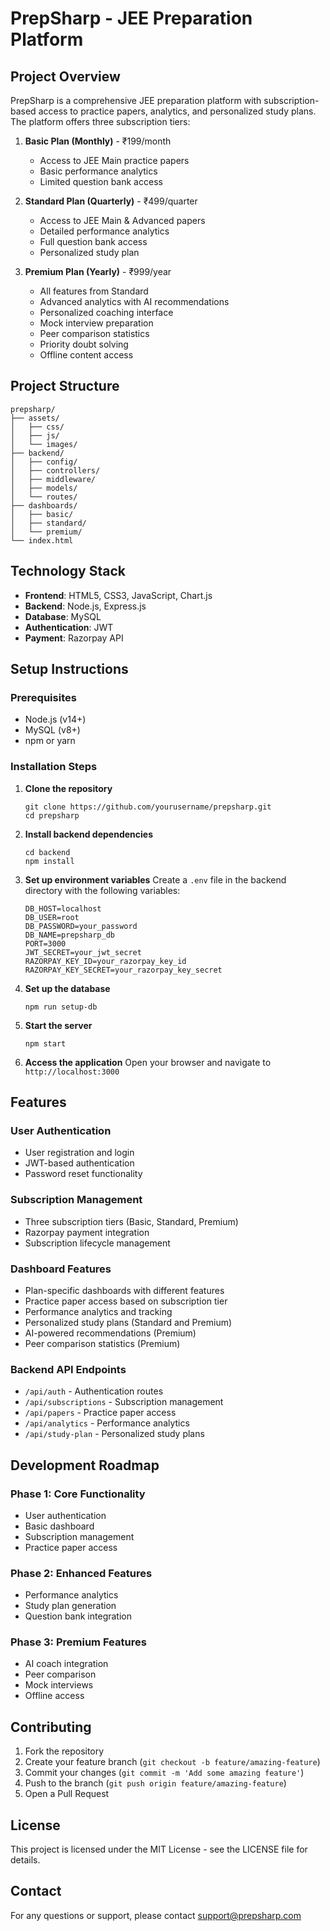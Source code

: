 # PrepSharp - JEE Preparation Platform

## Project Overview
PrepSharp is a comprehensive JEE preparation platform with subscription-based access to practice papers, analytics, and personalized study plans. The platform offers three subscription tiers:

1. **Basic Plan (Monthly)** - ₹199/month
   - Access to JEE Main practice papers
   - Basic performance analytics
   - Limited question bank access

2. **Standard Plan (Quarterly)** - ₹499/quarter
   - Access to JEE Main & Advanced papers
   - Detailed performance analytics
   - Full question bank access
   - Personalized study plan

3. **Premium Plan (Yearly)** - ₹999/year
   - All features from Standard
   - Advanced analytics with AI recommendations
   - Personalized coaching interface
   - Mock interview preparation
   - Peer comparison statistics
   - Priority doubt solving
   - Offline content access

## Project Structure
```
prepsharp/
├── assets/
│   ├── css/
│   ├── js/
│   └── images/
├── backend/
│   ├── config/
│   ├── controllers/
│   ├── middleware/
│   ├── models/
│   └── routes/
├── dashboards/
│   ├── basic/
│   ├── standard/
│   └── premium/
└── index.html
```

## Technology Stack
- **Frontend**: HTML5, CSS3, JavaScript, Chart.js
- **Backend**: Node.js, Express.js
- **Database**: MySQL
- **Authentication**: JWT
- **Payment**: Razorpay API

## Setup Instructions

### Prerequisites
- Node.js (v14+)
- MySQL (v8+)
- npm or yarn

### Installation Steps

1. **Clone the repository**
   ```
   git clone https://github.com/yourusername/prepsharp.git
   cd prepsharp
   ```

2. **Install backend dependencies**
   ```
   cd backend
   npm install
   ```

3. **Set up environment variables**
   Create a `.env` file in the backend directory with the following variables:
   ```
   DB_HOST=localhost
   DB_USER=root
   DB_PASSWORD=your_password
   DB_NAME=prepsharp_db
   PORT=3000
   JWT_SECRET=your_jwt_secret
   RAZORPAY_KEY_ID=your_razorpay_key_id
   RAZORPAY_KEY_SECRET=your_razorpay_key_secret
   ```

4. **Set up the database**
   ```
   npm run setup-db
   ```

5. **Start the server**
   ```
   npm start
   ```

6. **Access the application**
   Open your browser and navigate to `http://localhost:3000`

## Features

### User Authentication
- User registration and login
- JWT-based authentication
- Password reset functionality

### Subscription Management
- Three subscription tiers (Basic, Standard, Premium)
- Razorpay payment integration
- Subscription lifecycle management

### Dashboard Features
- Plan-specific dashboards with different features
- Practice paper access based on subscription tier
- Performance analytics and tracking
- Personalized study plans (Standard and Premium)
- AI-powered recommendations (Premium)
- Peer comparison statistics (Premium)

### Backend API Endpoints
- `/api/auth` - Authentication routes
- `/api/subscriptions` - Subscription management
- `/api/papers` - Practice paper access
- `/api/analytics` - Performance analytics
- `/api/study-plan` - Personalized study plans

## Development Roadmap

### Phase 1: Core Functionality
- User authentication
- Basic dashboard
- Subscription management
- Practice paper access

### Phase 2: Enhanced Features
- Performance analytics
- Study plan generation
- Question bank integration

### Phase 3: Premium Features
- AI coach integration
- Peer comparison
- Mock interviews
- Offline access

## Contributing
1. Fork the repository
2. Create your feature branch (`git checkout -b feature/amazing-feature`)
3. Commit your changes (`git commit -m 'Add some amazing feature'`)
4. Push to the branch (`git push origin feature/amazing-feature`)
5. Open a Pull Request

## License
This project is licensed under the MIT License - see the LICENSE file for details.

## Contact
For any questions or support, please contact support@prepsharp.com